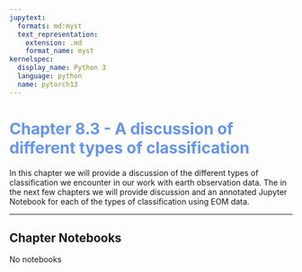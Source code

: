 ```yaml
---
jupytext:
  formats: md:myst
  text_representation:
    extension: .md
    format_name: myst
kernelspec:
  display_name: Python 3
  language: python
  name: pytorch13
---
```

# <span style="color:cornflowerblue;">Chapter 8.3 - A discussion of different types of classification </span>

In this chapter we will provide a discussion of the different types of classification we encounter in our work with earth observation data. The in the next few chapters we will provide discussion and an annotated Jupyter Notebook for each of the types of classification using EOM data. 


---

## Chapter Notebooks

No notebooks
